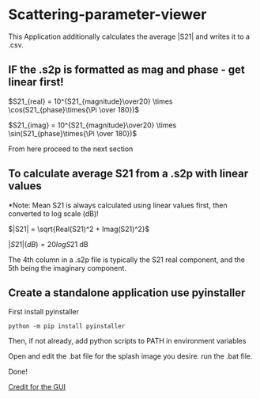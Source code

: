 # Scattering-parameter-viewer

This Application additionally calculates the average |S21| and writes it to a .csv.

## IF the .s2p is formatted as mag and phase - get linear first!

$S21_{real} = 10^{S21_{magnitude}\over20} \times \cos(S21_{phase}\times{\Pi \over 180})$

$S21_{imag} = 10^{S21_{magnitude}\over20} \times \sin(S21_{phase}\times{\Pi \over 180})$

From here proceed to the next section

## To calculate average S21 from a .s2p with linear values

*Note: Mean S21 is always calculated using linear values first, then converted to log scale (dB)!

$|S21| = \sqrt{Real(S21)^2 + Imag(S21)^2}$


$|S21|(dB) = 20log{S21}$ dB

The 4th column in a .s2p file is typically the S21 real component, and the 5th being the imaginary component.

## Create a standalone application use pyinstaller
First install pyinstaller

`python -m pip install pyinstaller`


Then, if not already, add python scripts to PATH in environment variables

Open and edit the .bat file for the splash image you desire.
run the .bat file.

Done!

[Credit for the GUI](https://github.com/Partmedia/s2p-view)
